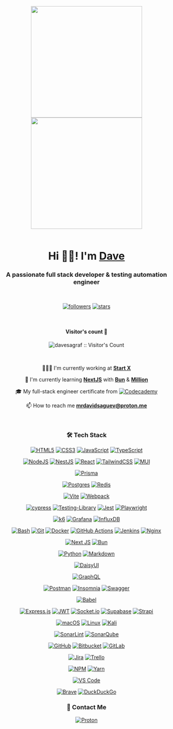 <div align="center"><a href="https://github.com/anuraghazra/github-readme-stats">
  <img height=300 align="center" src="https://github-readme-stats-omega-ten-39.vercel.app/?username=davesagraf&show_icons=true&show=reviews,discussions_started,discussions_answered,prs_merged,prs_merged_percentage&theme=tokyonight" />
</a>

<a href="https://github.com/anuraghazra/github-readme-stats">
  <img height=300 align="center" src="https://github-readme-stats-omega-ten-39.vercel.app/api/top-langs/?username=davesagraf&theme=tokyonight" />
</a>
</div>

</br>

<h1 align="center">Hi 🤘🏼! I'm <a href="https://github.com/davesagraf">Dave</a></h1>
<h3 align="center">A passionate full stack developer & testing automation engineer</h3>

</br>

<div align="center">
  
  <a align="center"> [![followers](https://img.shields.io/github/followers/davesagraf?style=social)](https://github.com/davesagraf?tab=followers) </a>
  <a align="center"> [![stars](https://img.shields.io/github/stars/davesagraf?style=social)](https://github.com/davesagraf?tab=stars) </a>
  
</div>

</br>

<h4 align="center">Visitor's count 👀</h4>
<p align="center"><img src="https://profile-counter.glitch.me/{davesagraf}/count.svg" alt="davesagraf :: Visitor's Count" /></p>

</br>

<div align="center">
  
👨🏻‍💻 I'm currently working at [**Start X**](https://github.com/antiphish-team)
  
🔭 I'm currently learning [**NextJS**](https://nextjs.org/) with [**Bun**](https://bun.sh/) & [**Million**](https://million.dev/)

🎓 My full-stack engineer certificate from [![Codecademy](https://img.shields.io/badge/Codecademy-FFF0E5?style=for-the-badge&logo=codecademy&logoColor=1F243A)](https://www.codecademy.com/profiles/davesagraf/certificates/5f7e644d833c070013ef47c4)
  
📫 How to reach me **mrdavidsaguev@proton.me**
  
</div>

</br>

<div align="center">
  
### 🛠 Tech Stack

[![HTML5](https://img.shields.io/badge/html5-%23E34F26.svg?style=for-the-badge&logo=html5&logoColor=white)](https://developer.mozilla.org/en-US/docs/Web/HTML)
[![CSS3](https://img.shields.io/badge/css3-%231572B6.svg?style=for-the-badge&logo=css3&logoColor=white)](https://developer.mozilla.org/en-US/docs/Web/CSS)
[![JavaScript](https://img.shields.io/badge/javascript-%23323330.svg?style=for-the-badge&logo=javascript&logoColor=%23F7DF1E)](https://developer.mozilla.org/en-US/docs/Web/JavaScript)
[![TypeScript](https://img.shields.io/badge/typescript-%23007ACC.svg?style=for-the-badge&logo=typescript&logoColor=white)](https://www.typescriptlang.org/)

[![NodeJS](https://img.shields.io/badge/node.js-6DA55F?style=for-the-badge&logo=node.js&logoColor=white)](https://nodejs.org/en)
[![NestJS](https://img.shields.io/badge/nestjs-%23E0234E.svg?style=for-the-badge&logo=nestjs&logoColor=white)](https://nestjs.com/)
[![React](https://img.shields.io/badge/react-%2320232a.svg?style=for-the-badge&logo=react&logoColor=%2361DAFB)](https://react.dev/)
[![TailwindCSS](https://img.shields.io/badge/tailwindcss-%2338B2AC.svg?style=for-the-badge&logo=tailwind-css&logoColor=white)](https://tailwindcss.com/)
[![MUI](https://img.shields.io/badge/MUI-%230081CB.svg?style=for-the-badge&logo=mui&logoColor=white)](https://mui.com/)

[![Prisma](https://img.shields.io/badge/Prisma-3982CE?style=for-the-badge&logo=Prisma&logoColor=white)](https://www.prisma.io/)

[![Postgres](https://img.shields.io/badge/postgres-%23316192.svg?style=for-the-badge&logo=postgresql&logoColor=white)](https://www.postgresql.org/)
[![Redis](https://img.shields.io/badge/redis-%23DD0031.svg?style=for-the-badge&logo=redis&logoColor=white)](https://redis.io/)

[![Vite](https://img.shields.io/badge/vite-%23646CFF.svg?style=for-the-badge&logo=vite&logoColor=white)](https://vitejs.dev/)
[![Webpack](https://img.shields.io/badge/webpack-%238DD6F9.svg?style=for-the-badge&logo=webpack&logoColor=black)](https://webpack.js.org/)

[![cypress](https://img.shields.io/badge/-cypress-%23E5E5E5?style=for-the-badge&logo=cypress&logoColor=058a5e)](https://www.cypress.io/)
[![Testing-Library](https://img.shields.io/badge/-TestingLibrary-%23E33332?style=for-the-badge&logo=testing-library&logoColor=white)](https://testing-library.com/)
[![Jest](https://img.shields.io/badge/-jest-%23C21325?style=for-the-badge&logo=jest&logoColor=white)](https://jestjs.io/)
[![Playwright](https://img.shields.io/badge/Playwright-%232EAD33.svg?style=for-the-badge&logo=playwright&logoColor=white)](https://playwright.dev/)

[![k6](https://img.shields.io/badge/k6-%237D64FF.svg?style=for-the-badge&logo=k6&logoColor=white)](https://k6.io/)
[![Grafana](https://img.shields.io/badge/grafana-%23F46800.svg?style=for-the-badge&logo=grafana&logoColor=white)](https://grafana.com/grafana/)
[![InfluxDB](https://img.shields.io/badge/InfluxDB-22ADF6?style=for-the-badge&logo=InfluxDB&logoColor=white)](https://www.influxdata.com/)

[![Bash](https://img.shields.io/badge/shell_script-%23121011.svg?style=for-the-badge&logo=gnu-bash&logoColor=white)](https://www.gnu.org/software/bash/manual/bash.html)
[![Git](https://img.shields.io/badge/git-%23F05033.svg?style=for-the-badge&logo=git&logoColor=white)](https://git-scm.com/)
[![Docker](https://img.shields.io/badge/docker-%230db7ed.svg?style=for-the-badge&logo=docker&logoColor=white)](https://www.docker.com/)
[![GitHub Actions](https://img.shields.io/badge/github%20actions-%232671E5.svg?style=for-the-badge&logo=githubactions&logoColor=white)](https://docs.github.com/en/actions)
[![Jenkins](https://img.shields.io/badge/jenkins-%232C5263.svg?style=for-the-badge&logo=jenkins&logoColor=white)](https://www.jenkins.io/)
[![Nginx](https://img.shields.io/badge/nginx-%23009639.svg?style=for-the-badge&logo=nginx&logoColor=white)](https://nginx.org/en/)

[![Next JS](https://img.shields.io/badge/Next-black?style=for-the-badge&logo=next.js&logoColor=white)](https://nextjs.org/)
[![Bun](https://img.shields.io/badge/Bun-%23000000.svg?style=for-the-badge&logo=bun&logoColor=white)](https://bun.sh/)

[![Python](https://img.shields.io/badge/python-3670A0?style=for-the-badge&logo=python&logoColor=ffdd54)](https://www.python.org/)
[![Markdown](https://img.shields.io/badge/markdown-%23000000.svg?style=for-the-badge&logo=markdown&logoColor=white)](https://www.markdownguide.org/)

[![DaisyUI](https://img.shields.io/badge/daisyui-5A0EF8?style=for-the-badge&logo=daisyui&logoColor=white)](https://daisyui.com/)

[![GraphQL](https://img.shields.io/badge/-GraphQL-E10098?style=for-the-badge&logo=graphql&logoColor=white)](https://graphql.org/)

[![Postman](https://img.shields.io/badge/Postman-FF6C37?style=for-the-badge&logo=postman&logoColor=white)](https://www.postman.com/)
[![Insomnia](https://img.shields.io/badge/Insomnia-black?style=for-the-badge&logo=insomnia&logoColor=5849BE)](https://insomnia.rest/)
[![Swagger](https://img.shields.io/badge/-Swagger-%23Clojure?style=for-the-badge&logo=swagger&logoColor=white)](https://swagger.io/)

[![Babel](https://img.shields.io/badge/Babel-F9DC3e?style=for-the-badge&logo=babel&logoColor=black)](https://babeljs.io/)

[![Express.js](https://img.shields.io/badge/express.js-%23404d59.svg?style=for-the-badge&logo=express&logoColor=%2361DAFB)](https://expressjs.com/)
[![JWT](https://img.shields.io/badge/JWT-black?style=for-the-badge&logo=JSON%20web%20tokens)](https://jwt.io/)
[![Socket.io](https://img.shields.io/badge/Socket.io-black?style=for-the-badge&logo=socket.io&badgeColor=010101)](https://socket.io/)
[![Supabase](https://img.shields.io/badge/Supabase-3ECF8E?style=for-the-badge&logo=supabase&logoColor=white)](https://supabase.com/)
[![Strapi](https://img.shields.io/badge/strapi-%232E7EEA.svg?style=for-the-badge&logo=strapi&logoColor=white)](https://strapi.io/)

[![macOS](https://img.shields.io/badge/mac%20os-000000?style=for-the-badge&logo=macos&logoColor=F0F0F0)](https://support.apple.com/macos)
[![Linux](https://img.shields.io/badge/Linux-FCC624?style=for-the-badge&logo=linux&logoColor=black)](https://www.linux.org/)
[![Kali](https://img.shields.io/badge/Kali-268BEE?style=for-the-badge&logo=kalilinux&logoColor=white)](https://www.kali.org/)

[![SonarLint](https://img.shields.io/badge/SonarLint-CB2029?style=for-the-badge&logo=SONARLINT&logoColor=white)](https://www.sonarsource.com/products/sonarlint/)
[![SonarQube](https://img.shields.io/badge/SonarQube-black?style=for-the-badge&logo=sonarqube&logoColor=4E9BCD)](https://www.sonarsource.com/products/sonarqube/)

[![GitHub](https://img.shields.io/badge/github-%23121011.svg?style=for-the-badge&logo=github&logoColor=white)](https://github.com/)
[![Bitbucket](https://img.shields.io/badge/bitbucket-%230047B3.svg?style=for-the-badge&logo=bitbucket&logoColor=white)](https://bitbucket.org/)
[![GitLab](https://img.shields.io/badge/gitlab-%23181717.svg?style=for-the-badge&logo=gitlab&logoColor=white)](https://gitlab.com/)

[![Jira](https://img.shields.io/badge/jira-%230A0FFF.svg?style=for-the-badge&logo=jira&logoColor=white)](https://www.atlassian.com/software/jira)
[![Trello](https://img.shields.io/badge/Trello-%23026AA7.svg?style=for-the-badge&logo=Trello&logoColor=white)](https://trello.com/)

[![NPM](https://img.shields.io/badge/NPM-%23CB3837.svg?style=for-the-badge&logo=npm&logoColor=white)](https://www.npmjs.com/)
[![Yarn](https://img.shields.io/badge/yarn-%232C8EBB.svg?style=for-the-badge&logo=yarn&logoColor=white)](https://yarnpkg.com/)

[![VS Code](https://img.shields.io/badge/Visual%20Studio%20Code-0078d7.svg?style=for-the-badge&logo=visual-studio-code&logoColor=white)](https://code.visualstudio.com/)

[![Brave](https://img.shields.io/badge/Brave-FB542B?style=for-the-badge&logo=Brave&logoColor=white)](https://brave.com/)
[![DuckDuckGo](https://img.shields.io/badge/DuckDuckGo-DE5833?style=for-the-badge&logo=DuckDuckGo&logoColor=white)](https://duckduckgo.com/)

### 💬 Contact Me

[![Proton](https://img.shields.io/badge/ProtonMail-8B89CC?style=for-the-badge&logo=protonmail&logoColor=white)](mailto:mrdavidsaguev@proton.me)
</div>
